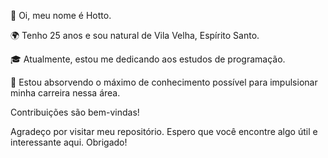 
👋 Oi, meu nome é Hotto.

🌍 Tenho 25 anos e sou natural de Vila Velha, Espírito Santo.

🎓 Atualmente, estou me dedicando aos estudos de programação.

🌱 Estou absorvendo o máximo de conhecimento possível para impulsionar minha carreira nessa área.

Contribuições são bem-vindas!

Agradeço por visitar meu repositório. Espero que você encontre algo útil e interessante aqui. Obrigado!
